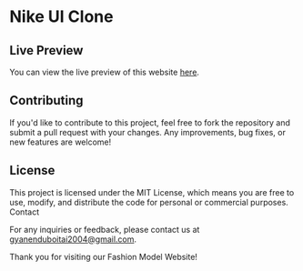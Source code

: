 # Nike UI Clone
## Live Preview
You can view the live preview of this website [here](https://gyanendu01.github.io/HTML-CSS-PROJECT01/).

## Contributing
If you'd like to contribute to this project, feel free to fork the repository and submit a pull request with your changes. Any improvements, bug fixes, or new features are welcome!

## License
This project is licensed under the MIT License, which means you are free to use, modify, and distribute the code for personal or commercial purposes.
Contact

For any inquiries or feedback, please contact us at gyanenduboitai2004@gmail.com.

Thank you for visiting our Fashion Model Website!
